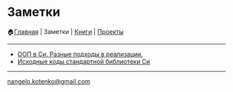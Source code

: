 
# Заметки
🏠[Главная](https://github.com/codekote/about) |
Заметки |
[Книги](https://github.com/codekote/about/blob/main/books.md) |
[Проекты](https://github.com/codekote/about/blob/main/projects.md)

___
* [ООП в Си. Разные подходы в реализации.](https://github.com/codekote/about/blob/main/articles/oop-in-c.md)
* [Исходные коды стандартной библиотеки Си](https://github.com/codekote/about/blob/main/articles/source-stdlib.md)
___
[nangelo.kotenko@gmail.com](mailto:nangelo.kotenko@gmil.com)
